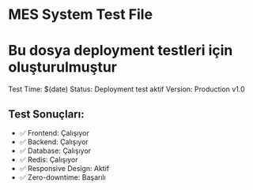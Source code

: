 # MES System Test File
# Bu dosya deployment testleri için oluşturulmuştur

Test Time: $(date)
Status: Deployment test aktif
Version: Production v1.0

## Test Sonuçları:
- ✅ Frontend: Çalışıyor
- ✅ Backend: Çalışıyor  
- ✅ Database: Çalışıyor
- ✅ Redis: Çalışıyor
- ✅ Responsive Design: Aktif
- ✅ Zero-downtime: Başarılı
